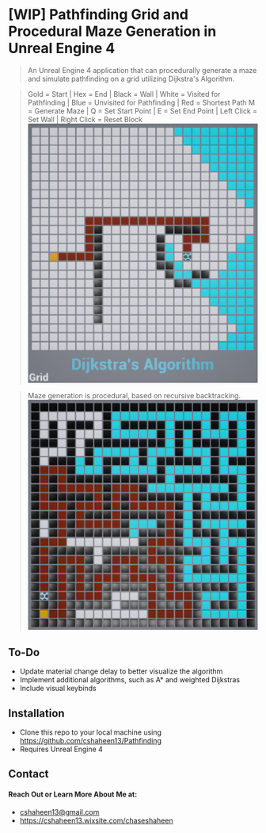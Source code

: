 # [WIP] Pathfinding Grid and Procedural Maze Generation in Unreal Engine 4
> An Unreal Engine 4 application that can procedurally generate a maze and simulate pathfinding on a grid utilizing Dijkstra's Algorithm. 

> Gold = Start | Hex = End | Black = Wall | White = Visited for Pathfinding | Blue = Unvisited for Pathfinding | Red = Shortest Path
> M = Generate Maze | Q = Set Start Point | E = Set End Point | Left Click = Set Wall | Right Click = Reset Block
![Dijkstras Example](DijkstrasExampleImage.PNG)

> Maze generation is procedural, based on recursive backtracking.
![Maze Example](ProceduralMazeGenerationAndPathfinding.PNG)

## To-Do
- Update material change delay to better visualize the algorithm
- Implement additional algorithms, such as A* and weighted Dijkstras
- Include visual keybinds 

## Installation
- Clone this repo to your local machine using https://github.com/cshaheen13/Pathfinding
- Requires Unreal Engine 4

## Contact
#### Reach Out or Learn More About Me at:
- cshaheen13@gmail.com
- https://cshaheen13.wixsite.com/chaseshaheen

